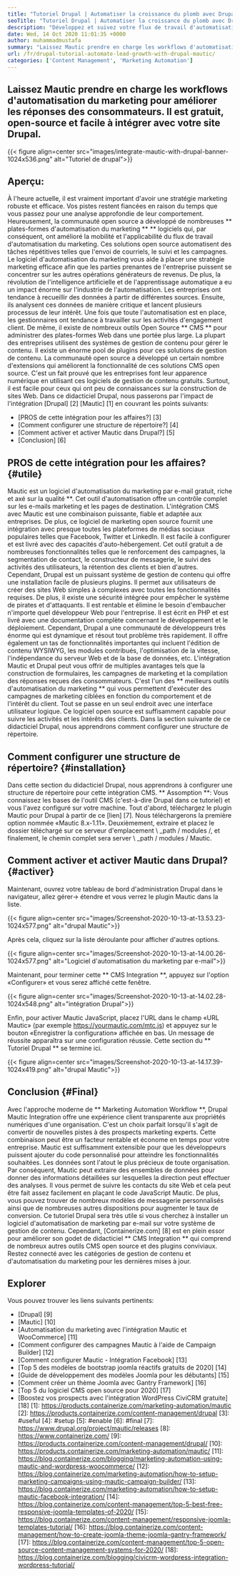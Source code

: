 ```yaml
---
title: "Tutoriel Drupal | Automatiser la croissance du plomb avec Drupal & Mautic '" 
seoTitle: "Tutoriel Drupal | Automatiser la croissance du plomb avec Drupal et Mautic" 
description: "Développez et suivez votre flux de travail d'automatisation du marketing à l'aide de l'intégration de Drupal Mautic. Suivez ce tutoriel Drupal pour apprendre les étapes d'intégration." 
date: Wed, 14 Oct 2020 11:01:35 +0000
author: muhammadmustafa
summary: "Laissez Mautic prendre en charge les workflows d'automatisation du marketing pour améliorer les réponses des consommateurs. Il est gratuit, open-source et facile à intégrer avec votre site Drupal." 
url: /fr/drupal-tutorial-automate-lead-growth-with-drupal-mautic/
categories: ['Content Management', 'Marketing Automation']
---
```


## Laissez Mautic prendre en charge les workflows d'automatisation du marketing pour améliorer les réponses des consommateurs. Il est gratuit, open-source et facile à intégrer avec votre site Drupal.

{{< figure align=center src="images/integrate-mautic-with-drupal-banner-1024x536.png" alt="Tutoriel de drupal">}}


## Aperçu:
À l'heure actuelle, il est vraiment important d'avoir une stratégie marketing robuste et efficace. Vos pistes restent fiancées en raison du temps que vous passez pour une analyse approfondie de leur comportement. Heureusement, la communauté open source a développé de nombreuses ** plates-formes d'automatisation du marketing ** ** logiciels qui, par conséquent, ont amélioré la mobilité et l'applicabilité du flux de travail d'automatisation du marketing. Ces solutions open source automatisent des tâches répétitives telles que l'envoi de courriels, le suivi et les campagnes. Le logiciel d'automatisation du marketing vous aide à placer une stratégie marketing efficace afin que les parties prenantes de l'entreprise puissent se concentrer sur les autres opérations générateurs de revenus. De plus, la révolution de l'intelligence artificielle et de l'apprentissage automatique a eu un impact énorme sur l'industrie de l'automatisation. Les entreprises ont tendance à recueillir des données à partir de différentes sources. Ensuite, ils analysent ces données de manière critique et lancent plusieurs processus de leur intérêt. Une fois que toute l'automatisation est en place, les gestionnaires ont tendance à travailler sur les activités d'engagement client.
De même, il existe de nombreux outils Open Source ** CMS ** pour administrer des plates-formes Web dans une portée plus large. La plupart des entreprises utilisent des systèmes de gestion de contenu pour gérer le contenu. Il existe un énorme pool de plugins pour ces solutions de gestion de contenu. La communauté open source a développé un certain nombre d'extensions qui améliorent la fonctionnalité de ces solutions CMS open source. C'est un fait prouvé que les entreprises font leur apparence numérique en utilisant ces logiciels de gestion de contenu gratuits. Surtout, il est facile pour ceux qui ont peu de connaissances sur la construction de sites Web. Dans ce didacticiel Drupal, nous passerons par l'impact de l'intégration [Drupal] [2] [Mautic] [1] en couvrant les points suivants:
  * [PROS de cette intégration pour les affaires?] [3]
  * [Comment configurer une structure de répertoire?] [4]
  * [Comment activer et activer Mautic dans Drupal?] [5]
  * [Conclusion] [6]

## PROS de cette intégration pour les affaires? {#utile}
Mautic est un logiciel d'automatisation du marketing par e-mail gratuit, riche et axé sur la qualité **. Cet outil d'automatisation offre un contrôle complet sur les e-mails marketing et les pages de destination. L'intégration CMS avec Mautic est une combinaison puissante, fiable et adaptée aux entreprises. De plus, ce logiciel de marketing open source fournit une intégration avec presque toutes les plateformes de médias sociaux populaires telles que Facebook, Twitter et LinkedIn. Il est facile à configurer et est livré avec des capacités d'auto-hébergement. Cet outil gratuit a de nombreuses fonctionnalités telles que le renforcement des campagnes, la segmentation de contact, le constructeur de messagerie, le suivi des activités des utilisateurs, la rétention des clients et bien d'autres. Cependant, Drupal est un puissant système de gestion de contenu qui offre une installation facile de plusieurs plugins. Il permet aux utilisateurs de créer des sites Web simples à complexes avec toutes les fonctionnalités requises. De plus, il existe une sécurité intégrée pour empêcher le système de pirates et d'attaquants. Il est rentable et élimine le besoin d'embaucher n'importe quel développeur Web pour l'entreprise.
Il est écrit en PHP et est livré avec une documentation complète concernant le développement et le déploiement. Cependant, Drupal a une communauté de développeurs très énorme qui est dynamique et résout tout problème très rapidement. Il offre également un tas de fonctionnalités importantes qui incluent l'édition de contenu WYSIWYG, les modules contribués, l'optimisation de la vitesse, l'indépendance du serveur Web et de la base de données, etc. L'intégration Mautic et Drupal peut vous offrir de multiples avantages tels que la construction de formulaires, les campagnes de marketing et la compilation des réponses reçues des consommateurs. C'est l'un des ** meilleurs outils d'automatisation du marketing ** qui vous permettent d'exécuter des campagnes de marketing ciblées en fonction du comportement et de l'intérêt du client. Tout se passe en un seul endroit avec une interface utilisateur logique. Ce logiciel open source est suffisamment capable pour suivre les activités et les intérêts des clients. Dans la section suivante de ce didacticiel Drupal, nous apprendrons comment configurer une structure de répertoire.

## Comment configurer une structure de répertoire? {#installation}
Dans cette section du didacticiel Drupal, nous apprendrons à configurer une structure de répertoire pour cette intégration CMS.
** Assomption **: Vous connaissez les bases de l'outil CMS (c'est-à-dire Drupal dans ce tutoriel) et vous l'avez configuré sur votre machine.
Tout d'abord, téléchargez le plugin Mautic pour Drupal à partir de ce [lien] [7]. Nous téléchargerons la première option nommée «Mautic 8.x-1.11».
Deuxièmement, extraire et placez le dossier téléchargé sur ce serveur d'emplacement \ _path / modules /, et finalement, le chemin complet sera server \ _path / modules / Mautic.

## Comment activer et activer Mautic dans Drupal? {#activer}
Maintenant, ouvrez votre tableau de bord d'administration Drupal dans le navigateur, allez gérer-> étendre et vous verrez le plugin Mautic dans la liste.

{{< figure align=center src="images/Screenshot-2020-10-13-at-13.53.23-1024x577.png" alt="drupal Mautic">}}

Après cela, cliquez sur la liste déroulante pour afficher d'autres options.

{{< figure align=center src="images/Screenshot-2020-10-13-at-14.00.26-1024x577.png" alt="Logiciel d'automatisation du marketing par e-mail">}}

Maintenant, pour terminer cette ** CMS Integration **, appuyez sur l'option «Configurer» et vous serez affiché cette fenêtre.

{{< figure align=center src="images/Screenshot-2020-10-13-at-14.02.28-1024x548.png" alt="intégration Drupal">}}

Enfin, pour activer Mautic JavaScript, placez l'URL dans le champ «URL Mautic» (par exemple https://yourmautic.com/mtc.js) et appuyez sur le bouton «Enregistrer la configuration» affichée en bas. Un message de réussite apparaîtra sur une configuration réussie. Cette section du ** Tutoriel Drupal ** se termine ici.

{{< figure align=center src="images/Screenshot-2020-10-13-at-14.17.39-1024x419.png" alt="drupal Mautic">}}


## Conclusion {#Final}
Avec l'approche moderne de ** Marketing Automation Workflow **, Drupal Mautic Integration offre une expérience client transparente aux propriétés numériques d'une organisation. C'est un choix parfait lorsqu'il s'agit de convertir de nouvelles pistes à des prospects marketing experts. Cette combinaison peut être un facteur rentable et économe en temps pour votre entreprise. Mautic est suffisamment extensible pour que les développeurs puissent ajouter du code personnalisé pour atteindre les fonctionnalités souhaitées. Les données sont l'atout le plus précieux de toute organisation. Par conséquent, Mautic peut extraire des ensembles de données pour donner des informations détaillées sur lesquelles la direction peut effectuer des analyses. Il vous permet de suivre les contacts du site Web et cela peut être fait assez facilement en plaçant le code JavaScript Mautic. De plus, vous pouvez trouver de nombreux modèles de messagerie personnalisés ainsi que de nombreuses autres dispositions pour augmenter le taux de conversion.
Ce tutoriel Drupal sera très utile si vous cherchez à installer un logiciel d'automatisation de marketing par e-mail sur votre système de gestion de contenu. Cependant, [Containerize.com] [8] est en plein essor pour améliorer son godet de didacticiel ** CMS Integration ** qui comprend de nombreux autres outils CMS open source et des plugins conviviaux. Restez connecté avec les catégories de gestion de contenu et d'automatisation du marketing pour les dernières mises à jour.

## Explorer
Vous pouvez trouver les liens suivants pertinents:
  * [Drupal] [9]
  * [Mautic] [10]
  * [Automatisation du marketing avec l'intégration Mautic et WooCommerce] [11]
  * [Comment configurer des campagnes Mautic à l'aide de Campaign Builder] [12]
  * [Comment configurer Mautic - Intégration Facebook] [13]
  * [Top 5 des modèles de bootstrap joomla réactifs gratuits de 2020] [14]
  * [Guide de développement des modèles Joomla pour les débutants] [15]
  * [Comment créer un thème Joomla avec Gantry Framework] [16]
  * [Top 5 du logiciel CMS open source pour 2020] [17]
  * [Boostez vos prospects avec l'intégration WordPress CiviCRM gratuite] [18]
[1]: https://products.containerize.com/marketing-automation/mautic
[2]: https://products.containerize.com/content-management/drupal
[3]: #useful
[4]: #setup
[5]: #enable
[6]: #final
[7]: https://www.drupal.org/project/mautic/releases
[8]: https://www.containerize.com/
[9]: https://products.containerize.com/content-management/drupal/
[10]: https://products.containerize.com/marketing-automation/mautic/
[11]: https://blog.containerize.com/blogging/marketing-automation-using-mautic-and-wordpress-woocommerce/
[12]: https://blog.containerize.com/marketing-automation/how-to-setup-marketing-campaigns-using-mautic-campaign-builder/
[13]: https://blog.containerize.com/marketing-automation/how-to-setup-mautic-facebook-integration/
[14]: https://blog.containerize.com/content-management/top-5-best-free-responsive-joomla-templates-of-2020/
[15]: https://blog.containerize.com/content-management/responsive-joomla-templates-tutorial/
[16]: https://blog.containerize.com/content-management/how-to-create-joomla-theme-joomla-gantry-framework/
[17]: https://blog.containerize.com/content-management/top-5-open-source-content-management-systems-for-2020/
[18]: https://blog.containerize.com/blogging/civicrm-wordpress-integration-wordpress-tutorial/
